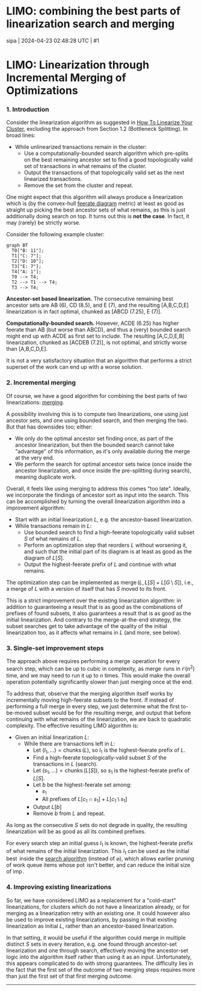 # LIMO: combining the best parts of linearization search and merging

sipa | 2024-04-23 02:48:28 UTC | #1

# LIMO: Linearization through Incremental Merging of Optimizations

### 1. Introduction

Consider the linearization algorithm as suggested in [How To Linearize Your Cluster](https://delvingbitcoin.org/t/how-to-linearize-your-cluster/303), excluding the approach from Section 1.2 (Bottleneck Splitting). In broad lines:
* While unlinearized transactions remain in the cluster:
  * Use a computationally-bounded search algorithm which pre-splits on the best remaining ancestor set to find a good topologically valid set of transactions in what remains of the cluster.
  * Output the transactions of that topologically valid set as the next linearized transactions.
  * Remove the set from the cluster and repeat.

One might expect that this algorithm will always produce a linearization which is (by the convex-hull [feerate diagram](https://delvingbitcoin.org/t/cluster-mempool-definitions-theory/202#linearizations-and-chunks-3) metric) at least as good as straight up picking the best ancestor sets of what remains, as this is just additionally doing search on top. It turns out this is **not the case**. In fact, it may (rarely) be strictly worse.

Consider the following example cluster:

```mermaid height=234,auto
graph BT
  T0["B: 11"];
  T1["C: 7"];
  T2["D: 10"];
  T3["E: 7"];
  T4["A: 1"];
  T0 --> T4;
  T2 --> T1 --> T4;
  T3 --> T4;
```

**Ancestor-set based linearization.** The consecutive remaining best ancestor sets are AB (6), CD (8.5), and E (7), and the resulting [A,B,C,D,E] linearization is in fact optimal, chunked as [ABCD (7.25), E (7)].

**Computationally-bounded search.** However, ACDE (6.25) has higher feerate than AB (but worse than ABCD), and thus a (very) bounded search might end up with ACDE as first set to include. The resulting [A,C,D,E,B] linearization, chunked as [ACDEB (7.2)], is not optimal, and strictly worse than [A,B,C,D,E].

It is not a very satisfactory situation that an algorithm that performs a strict superset of the work can end up with a worse solution.

### 2. Incremental merging

Of course, we have a good algorithm for combining the best parts of two linearizations: [merging](https://delvingbitcoin.org/t/merging-incomparable-linearizations/209).

A possibility involving this is to compute two linearizations, one using just ancestor sets, and one using bounded search, and then merging the two. But that has downsides too; either:
* We only do the optimal ancestor set finding once, as part of the ancestor linearization, but then the bounded search cannot take "advantage" of this information, as it's only available during the merge at the very end.
* We perform the search for optimal ancestor sets twice (once inside the ancestor linearization, and once inside the pre-splitting during search), meaning duplicate work.

Overall, it feels like using merging to address this comes "too late". Ideally, we incorporate the findings of ancestor sort as input into the search. This can be accomplished by turning the overall linearization algorithm into a improvement algorithm:
* Start with an initial linearization $L$, e.g. the ancestor-based linearization.
* While transactions remain in $L$:
  * Use bounded search to find a high-feerate topologically valid subset $S$ of what remains of $L$.
  * Perform an optimization step that reorders $L$ without worsening it, and such that the initial part of its diagram is at least as good as the diagram of $L[S]$.
  * Output the highest-feerate prefix of $L$ and continue with what remains.

The optimization step can be implemented as $\operatorname{merge}(L, L[S] + L[G \setminus S])$, i.e., a merge of $L$ with a version of itself that has $S$ moved to its front.

This is a strict improvement over the existing linearization algorithm: in addition to guaranteeing a result that is as good as the combinations of prefixes of found subsets, it also guarantees a result that is as good as the initial linearization. And contrary to the merge-at-the-end strategy, the subset searches get to take advantage of the quality of the initial linearization too, as it affects what remains in $L$ (and more, see below).

### 3. Single-set improvement steps

The approach above requires performing a $\operatorname{merge}$ operation for every search step, which can be up to cubic in complexity, as $\operatorname{merge}$ runs in $\mathcal{O}(n^2)$ time, and we may need to run it up to $n$ times. This would make the overall operation potentially significantly slower than just merging once at the end.

To address that, observe that the merging algorithm itself works by incrementally moving high-feerate subsets to the front. If instead of performing a full merge in every step, we just determine what the first to-be-moved subset would be for the resulting merge, and output that before continuing with what remains of the linearization, we are back to quadratic complexity. The effective resulting LIMO algorithm is:

* Given an initial linearization $L$:
  * While there are transactions left in $L$:
    * Let $(l_1, \ldots) = \operatorname{chunks}(L)$, so $l_1$ is the highest-feerate prefix of $L$.
    * Find a high-feerate topologically-valid subset $S$ of the transactions in $L$ (search).
    * Let $(s_1, \ldots) = \operatorname{chunks}(L[S])$, so $s_1$ is the highest-feerate prefix of $L[S]$.
    * Let $b$ be the highest-feerate set among:
      * $s_1$
      * All prefixes of $L[c_1 \cap s_1] + L[c_1 \setminus s_1]$
    * Output $L[b]$
    * Remove $b$ from $L$ and repeat.

As long as the consecutive $S$ sets do not degrade in quality, the resulting linearization will be as good as all its combined prefixes.

For every search step an initial guess $l_1$ is known, the highest-feerate prefix of what remains of the initial linearization. This $l_1$ can be used as the initial $\operatorname{best}$ inside the [search algorithm](https://delvingbitcoin.org/t/how-to-linearize-your-cluster/303) (instead of $\varnothing$), which allows earlier pruning of work queue items whose $\operatorname{pot}$ isn't better, and can reduce the initial size of $\operatorname{imp}$.

### 4. Improving existing linearizations

So far, we have considered LIMO as a replacement for a "cold-start" linearizations, for clusters which do not have a linearization already, or for merging as a linearization retry with an existing one. It could however also be used to improve existing linearizations, by passing in that existing linearization as initial $L$, rather than an ancestor-based linearization.

In that setting, it would be useful if the algorithm could merge in multiple distinct $S$ sets in every iteration, e.g. one found through ancestor-set linearization and one through search, effectively moving the ancestor-set logic into the algorithm itself rather than using it as an input. Unfortunately, this appears complicated to do with strong guarantees. The difficulty lies in the fact that the first set of the outcome of two merging steps requires more than just the first set of that first merging outcome.

-------------------------

